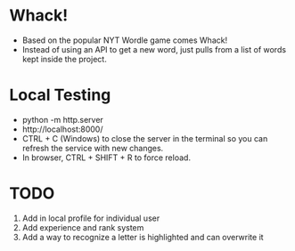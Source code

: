 # Whack!

- Based on the popular NYT Wordle game comes Whack!
- Instead of using an API to get a new word, just pulls from a list of words kept inside the project.

# Local Testing
- python -m http.server
- http://localhost:8000/
- CTRL + C (Windows) to close the server in the terminal so you can refresh the service with new changes.
- In browser, CTRL + SHIFT + R to force reload.

# TODO
1. Add in local profile for individual user
2. Add experience and rank system
3. Add a way to recognize a letter is highlighted and can overwrite it